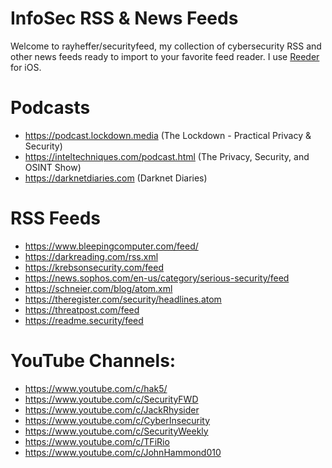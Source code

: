 # InfoSec RSS & News Feeds
Welcome to rayheffer/securityfeed, my collection of cybersecurity RSS and other news feeds ready to import to your favorite feed reader. I use [Reeder](https://apps.apple.com/us/app/reeder-5/id1529445840) for iOS.

# Podcasts
* https://podcast.lockdown.media (The Lockdown - Practical Privacy & Security)
* https://inteltechniques.com/podcast.html (The Privacy, Security, and OSINT Show)
* https://darknetdiaries.com (Darknet Diaries)

# RSS Feeds
* https://www.bleepingcomputer.com/feed/
* https://darkreading.com/rss.xml
* https://krebsonsecurity.com/feed
* https://news.sophos.com/en-us/category/serious-security/feed
* https://schneier.com/blog/atom.xml
* https://theregister.com/security/headlines.atom
* https://threatpost.com/feed
* https://readme.security/feed

# YouTube Channels:
* https://www.youtube.com/c/hak5/
* https://www.youtube.com/c/SecurityFWD
* https://www.youtube.com/c/JackRhysider
* https://www.youtube.com/c/CyberInsecurity
* https://www.youtube.com/c/SecurityWeekly
* https://www.youtube.com/c/TFiRio
* https://www.youtube.com/c/JohnHammond010
